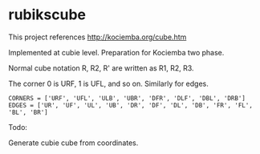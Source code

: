 # rubikscube

This project references http://kociemba.org/cube.htm

Implemented at cubie level. Preparation for Kociemba two phase.

Normal cube notation R, R2, R' are written as R1, R2, R3.

The corner 0 is URF, 1 is UFL, and so on. Similarly for edges.

```
CORNERS = ['URF', 'UFL', 'ULB', 'UBR', 'DFR', 'DLF', 'DBL', 'DRB']
EDGES = ['UR', 'UF', 'UL', 'UB', 'DR', 'DF', 'DL', 'DB', 'FR', 'FL', 'BL', 'BR']
```

Todo:

Generate cubie cube from coordinates.
